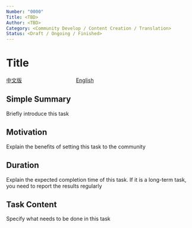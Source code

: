 ```yaml
---
Number: "0000"
Title: <TBD>
Author: <TBD>
Category: <Community Develop / Content Creation / Translation>
Status: <Draft / Ongoing / Finished>
---
```


# Title

[中文版]()      &nbsp; &nbsp; &nbsp; &nbsp; &nbsp; &nbsp; &nbsp; &nbsp; &nbsp; &nbsp; &nbsp; &nbsp; &nbsp; &nbsp; &nbsp; &nbsp; &nbsp; &nbsp;                [English]()

## Simple Summary

Briefly introduce this task

## Motivation

Explain the benefits of setting this task to the community

## Duration

Explain the expected completion time of this task. If it is a long-term task, you need to report the results regularly

## Task Content

Specify what needs to be done in this task

